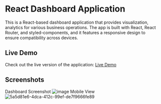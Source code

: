 # React Dashboard Application

This is a React-based dashboard application that provides visualization, analytics for various business operations. The app is built with React, React Router, and styled-components, and it features a responsive design to ensure compatibility across devices.

## Live Demo
Check out the live version of the application: [Live Demo](https://dashboard-react-5240.onrender.com/)


## Screenshots
Dashboard Screenshot ![image](https://github.com/user-attachments/assets/f45ec16f-6619-4dbd-b4e7-a2ad85a15655)
Mobile View ![5a5d81e6-4dca-412c-99ef-de7f9666fe89](https://github.com/user-attachments/assets/912575b9-4019-4c4c-a867-2b9db79b1807)


